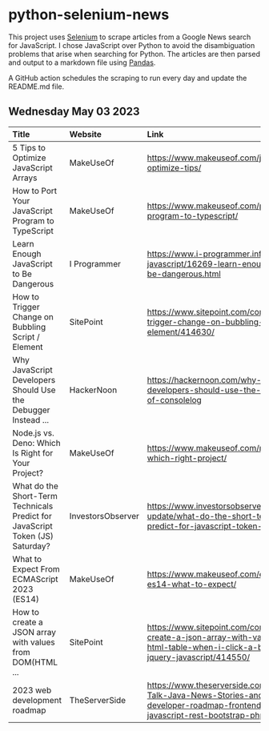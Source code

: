 # python-selenium-news

This project uses [Selenium](https://www.seleniumhq.org/) to scrape articles from a Google News search for JavaScript.
I chose JavaScript over Python to avoid the disambiguation problems that arise when searching for Python.
The articles are then parsed and output to a markdown file using [Pandas](https://pandas.pydata.org/).

A GitHub action schedules the scraping to run every day and update the README.md file.

## Wednesday May 03 2023


| Title                                                                         | Website           | Link                                                                                                                                                     |
|:------------------------------------------------------------------------------|:------------------|:---------------------------------------------------------------------------------------------------------------------------------------------------------|
| 5 Tips to Optimize JavaScript Arrays                                          | MakeUseOf         | https://www.makeuseof.com/javascript-arrays-optimize-tips/                                                                                               |
| How to Port Your JavaScript Program to TypeScript                             | MakeUseOf         | https://www.makeuseof.com/port-javascript-program-to-typescript/                                                                                         |
| Learn Enough JavaScript to Be Dangerous                                       | I Programmer      | https://www.i-programmer.info/bookreviews/29-javascript/16269-learn-enough-javascript-to-be-dangerous.html                                               |
| How to Trigger Change on Bubbling Script / Element                            | SitePoint         | https://www.sitepoint.com/community/t/how-to-trigger-change-on-bubbling-script-element/414630/                                                           |
| Why JavaScript Developers Should Use the Debugger Instead ...                 | HackerNoon        | https://hackernoon.com/why-javascript-developers-should-use-the-debugger-instead-of-consolelog                                                           |
| Node.js vs. Deno: Which Is Right for Your Project?                            | MakeUseOf         | https://www.makeuseof.com/nodejs-deno-which-right-project/                                                                                               |
| What do the Short-Term Technicals Predict for JavaScript Token (JS) Saturday? | InvestorsObserver | https://www.investorsobserver.com/news/crypto-update/what-do-the-short-term-technicals-predict-for-javascript-token-js-saturday                          |
| What to Expect From ECMAScript 2023 (ES14)                                    | MakeUseOf         | https://www.makeuseof.com/ecmascript-2023-es14-what-to-expect/                                                                                           |
| How to create a JSON array with values from DOM(HTML ...                      | SitePoint         | https://www.sitepoint.com/community/t/how-to-create-a-json-array-with-values-from-dom-html-table-when-i-click-a-button-using-jquery-javascript/414550/   |
| 2023 web development roadmap                                                  | TheServerSide     | https://www.theserverside.com/blog/Coffee-Talk-Java-News-Stories-and-Opinions/web-developer-roadmap-frontend-html-css-javascript-rest-bootstrap-php-java |